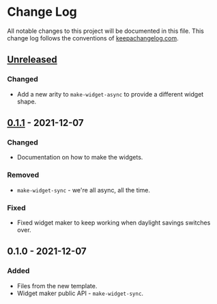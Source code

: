 # Change Log
All notable changes to this project will be documented in this file. This change log follows the conventions of [keepachangelog.com](http://keepachangelog.com/).

## [Unreleased]
### Changed
- Add a new arity to `make-widget-async` to provide a different widget shape.

## [0.1.1] - 2021-12-07
### Changed
- Documentation on how to make the widgets.

### Removed
- `make-widget-sync` - we're all async, all the time.

### Fixed
- Fixed widget maker to keep working when daylight savings switches over.

## 0.1.0 - 2021-12-07
### Added
- Files from the new template.
- Widget maker public API - `make-widget-sync`.

[Unreleased]: https://github.com/your-name/immo-clojure2/compare/0.1.1...HEAD
[0.1.1]: https://github.com/your-name/immo-clojure2/compare/0.1.0...0.1.1
